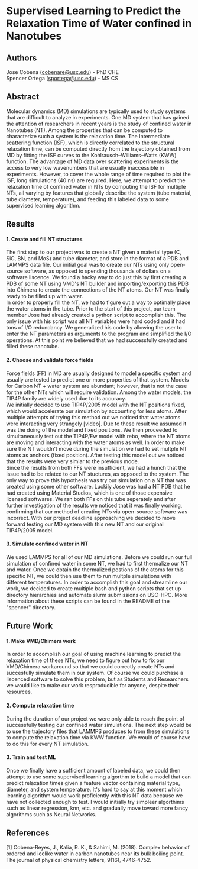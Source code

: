 # Supervised Learning to Predict the Relaxation Time of Water confined in Nanotubes
  
## Authors
Jose Cobena (cobenare@usc.edu) - PhD CHE  
Spencer Ortega (sportega@usc.edu) - MS CS 

## Abstract
Molecular dynamics (MD) simulations are typically used to study systems that are difficult to analyze in experiments. One MD system that has gained the attention of researchers in recent years is the study of confined water in Nanotubes (NT). Among the properties that can be computed to characterize such a system is the relaxation time. The Intermediate scattering function (ISF), which is directly correlated to the structural relaxation time, can be computed directly from the trajectory obtained from MD by fitting the ISF curves to the Kohlrausch–Williams–Watts (KWW) function. The advantage of MD data over scattering experiments is the access to very low wavenumbers that are usually inaccessible in experiments. However, to cover the whole range of time required to plot the ISF, long simulations (40 ns) are required. Here, we attempt to predict the relaxation time of confined water in NTs by computing the ISF for multiple NTs, all varying by features that globally describe the system (tube material, tube diameter, temperature), and feeding this labeled data to some supervised learning algorithm. 

## Results

#### 1. Create and fill NT structures
The first step to our project was to create a NT given a material type (C, SiC, BN, and MoS) and tube diameter, and store in the format of a PDB and LAMMPS data file. Our initial goal was to create our NTs using only open-source software, as opposed to spending thousands of dollars on a software liscence. We found a hacky way to do just this by first creating a PDB of some NT using VMD's NT builder and importing/exporting this PDB into Chimera to create the connections of the NT atoms. Our NT was finally ready to be filled up with water.  
In order to properly fill the NT, we had to figure out a way to optimally place the water atoms in the tube. Prior to the start of this project, our team member Jose had already created a python script to accomplish this. The only issue with his script was all NT variables were hard coded and it had tons of I/O redundancy. We generalized his code by allowing the user to enter the NT parameters as arguments to the program and simplified the I/O operations. At this point we believed that we had successfully created and filled these nanotube.  

#### 2. Choose and validate force fields
Force fields (FF) in MD are usually designed to model a specific system and usually are tested to predict one or more properties of that system. Models for Carbon NT + water system are abundant; however, that is not the case for the other NTs which will require validation. Among the water models, the TIP4P family are widely used due to its accuracy.  
We initially decided to use TIP4P/2005 model with the NT positions fixed, which would accelerate our simulation by accounting for less atoms. After multiple attempts of trying this method out we noticed that water atoms were interacting very strangely [video]. Due to these result we assumed it was the doing of the model and fixed positions. We then proceeded to simultaneously test out the TIP4P/Ew model with rebo, where the NT atoms are moving and interacting with the water atoms as well. In order to make sure the NT wouldn't move during the simulation we had to set multple NT atoms as anchors (fixed position). After testing this model out we noticed that the results were very simlar to the previous mode.  
Since the results from both FFs were insufficient, we had a hunch that the issue had to be related to our NT stuctures, as oppsoed to the system. The only way to prove this hypothesis was try our simulation on a NT that was created using some other software. Luckily Jose was had a NT PDB that he had created using Material Studios, which is one of those expensive licensed softwares. We ran both FFs on this tube seperately and after further investigation of the results we noticed that it was finally working, confirming that our method of creating NTs via open-source software was incorrect. With our project deadline approaching we decided to move forward testing our MD system with this new NT and our original TIP4P/2005 model.
        
#### 3. Simulate confined water in NT
We used LAMMPS for all of our MD simulations. Before we could run our full simulation of confined water in some NT, we had to first thermalize our NT and water. Once we obtain the thermalized postions of the atoms for this specific NT, we could then use them to run multple simulations with different temperatures. In order to accomplish this goal and streamline our work, we decided to create multiple bash and python scripts that set up directory hierarchies and automate slurm submissions on USC-HPC. More information about these scripts can be found in the README of the "spencer" directory.  

## Future Work

#### 1. Make VMD/Chimera work
In order to accomplish our goal of using machine learning to predict the relaxation time of these NTs, we need to figure out how to fix our VMD/Chimera workaround so that we could correctly create NTs and succesfully simulate them in our system. Of course we could purchase a liscenced software to solve this problem, but as Students and Researchers we would like to make our work resproducible for anyone, despite their resources.  

#### 2. Compute relaxation time
During the duration of our project we were only able to reach the point of successfully testing our confined water simulations. The next step would be to use the trajectory files that LAMMPS produces to from these simulations to compute the relaxation time via KWW function. We would of course have to do this for every NT simulation.  

#### 3. Train and test ML
Once we finally have a sufficient amount of labeled data, we could then attempt to use some supervised learning algorthm to build a model that can predict relaxation times given a feature vector containing material type, diameter, and system temperature. It's hard to say at this moment which learning algorithm would work proficiently with this NT data because we have not collected enough to test. I would initially try simpleer algorthims such as linear regression, knn, etc. and gradually move toward more fancy algorithms such as Neural Networks.  

## References
[1] Cobena-Reyes, J., Kalia, R. K., & Sahimi, M. (2018). Complex behavior of ordered and icelike water in carbon nanotubes near its bulk boiling point. The journal of physical chemistry letters, 9(16), 4746-4752.

